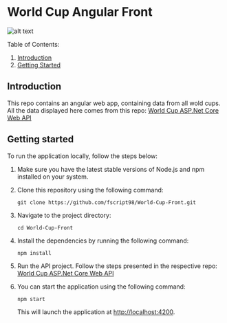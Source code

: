 # World Cup Angular Front
![alt text](https://media.giphy.com/media/H3B4p7StPqXsa7q5Xo/giphy.gif?cid=ecf05e475ryn89fyei772kbudqc601a26egt7hncqiqyvckk&ep=v1_gifs_search&rid=giphy.gif&ct=g)

Table of Contents:

1. [Introduction](#introduction)
2. [Getting Started](#Gettingstarted)

## Introduction
This repo contains an angular web app, containing data from all wold cups. All the data displayed here comes from this repo: [World Cup ASP.Net Core Web API](https://github.com/fscript98/World-Cup-Linq)

## Getting started

To run the application locally, follow the steps below:

1. Make sure you have the latest stable versions of Node.js and npm installed on your system.
2. Clone this repository using the following command:

   ```
   git clone https://github.com/fscript98/World-Cup-Front.git
   ```

3. Navigate to the project directory:

   ```
   cd World-Cup-Front
   ```

4. Install the dependencies by running the following command:

   ```
   npm install
   ```

5. Run the API project. Follow the steps presented in the respective repo: [World Cup ASP.Net Core Web API](https://github.com/fscript98/World-Cup-Linq)

5. You can start the application using the following command:

   ```
   npm start
   ```

   This will launch the application at [http://localhost:4200](http://localhost:4200).
